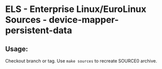# ELS - Enterprise Linux/EuroLinux Sources - device-mapper-persistent-data
 
## Usage:
  Checkout branch or tag. Use `make sources` to recreate  SOURCE0 archive.
